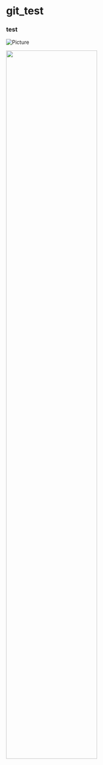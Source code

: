 # git_test

### test

![Picture](http://www.bloter.net/wp-content/uploads/2016/08/13239928_1604199256575494_4289308691415234194_n-765x510.jpg)

<img src="http://www.bloter.net/wp-content/uploads/2016/08/13239928_1604199256575494_4289308691415234194_n-765x510.jpg" width="70%">
